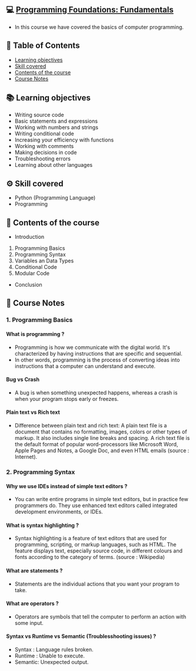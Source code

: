## 💻 [Programming Foundations: Fundamentals](https://www.linkedin.com/learning/programming-foundations-fundamentals-3)
 - In this course we have covered the basics of computer programming.

## 📑 Table of Contents
- [Learning objectives](#-learning-objectives)
- [Skill covered](#-skill-covered)
- [Contents of the course](#-contents-of-the-course)
- [Course Notes](#-contents-of-the-course)


## 📚 Learning objectives
- Writing source code
- Basic statements and expressions
- Working with numbers and strings
- Writing conditional code
- Increasing your efficiency with functions
- Working with comments
- Making decisions in code
- Troubleshooting errors
- Learning about other languages

## ⚙ Skill covered
- Python (Programming Language)
- Programming

## 📑 Contents of the course
- Introduction
1. Programming Basics
2. Programming Syntax
3. Variables an Data Types
4. Conditional Code
5. Modular Code
- Conclusion

## 📝 Course Notes

### 1. Programming Basics
#### What is programming ?
- Programming is how we communicate with the digital world. It's characterized by having instructions that are specific and sequential.
- In other words, programming is the process of converting ideas into instructions that a computer can understand and execute.

#### Bug vs Crash
- A bug is when something unexpected happens, whereas a crash is when your program stops early or freezes.

#### Plain text vs Rich text
- Difference between plain text and rich text: A plain text file is a document that contains no formatting, images, colors or other types of markup. It also includes single line breaks and spacing. A rich text file is the default format of popular word-processors like Microsoft Word, Apple Pages and Notes, a Google Doc, and even HTML emails (source : Internet).

### 2. Programming Syntax
#### Why we use IDEs instead of simple text editors ?
- You can write entire programs in simple text editors, but in practice few programmers do. They use enhanced text editors called integrated development environments, or IDEs.

#### What is syntax highlighting ?
- Syntax highlighting is a feature of text editors that are used for programming, scripting, or markup languages, such as HTML. The feature displays text, especially source code, in different colours and fonts according to the category of terms. (source : Wikipedia)

#### What are statements ?
- Statements are the individual actions that you want your program to take.

#### What are operators ?
- Operators are symbols that tell the computer to perform an action with some input.

#### Syntax vs Runtime vs Semantic (Troublesshooting issues) ?
- Syntax : Language rules broken.
- Runtime : Unable to execute.
- Semantic: Unexpected output.
